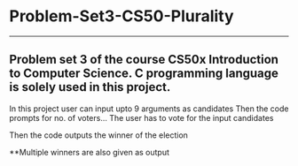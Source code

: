 # Problem-Set3-CS50-Plurality
----------------------------------------------------------------------------------------
Problem set 3 of the course CS50x Introduction to Computer Science.
C programming language is solely used in this project.
----------------------------------------------------------------------------------------
In this project user can input upto 9 arguments as candidates
Then the code prompts for no. of voters... The user has to vote for the input candidates

Then the code outputs the winner of the election

**Multiple winners are also given as output
